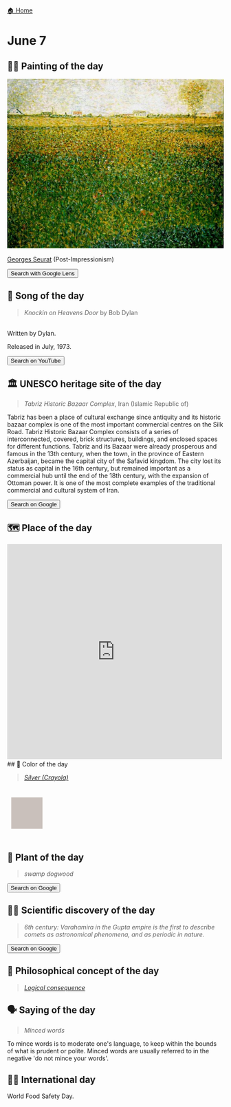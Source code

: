 
[🏠 Home](../../index.md)

# June 7

## 🧑‍🎨 Painting of the day

<img width="600" src="../img/Georges_Seurat_3.jpg">

[Georges Seurat](https://en.wikipedia.org/wiki/Georges_Seurat) (Post-Impressionism)

<button class="btn btn-success"
onclick=" window.open('https://lens.google.com/uploadbyurl?url=https://iretes.github.io/one-a-day/data/img/Georges_Seurat_3.jpg','_blank')">
Search with Google Lens
</button>

## 🎼 Song of the day

> *Knockin on Heavens Door*
by Bob Dylan

<br />Written by Dylan.

Released in July, 1973.

<button class="btn btn-success"
onclick=" window.open('http://www.youtube.com/search?q=Knockin on Heavens Door by Bob Dylan','_blank')">
Search on YouTube
</button>

## 🏛️ UNESCO heritage site of the day

> *Tabriz Historic Bazaar Complex*, Iran (Islamic Republic of)

<p>Tabriz has been a place of cultural exchange since antiquity and its historic bazaar complex is one of the most important commercial centres on the Silk Road. Tabriz Historic Bazaar Complex consists of a series of interconnected, covered, brick structures, buildings, and enclosed spaces for different functions. Tabriz and its Bazaar were already prosperous and famous in the 13th century, when the town, in the province of Eastern Azerbaijan, became the capital city of the Safavid kingdom. The city lost its status as capital in the 16th century, but remained important as a commercial hub until the end of the 18th century, with the expansion of Ottoman power. It is one of the most complete examples of the traditional commercial and cultural system of Iran.</p>

<button class="btn btn-success"
onclick=" window.open('http://www.google.com/search?q=Tabriz Historic Bazaar Complex','_blank')">
Search on Google
</button>

## 🗺️ Place of the day

<iframe
src="https://www.mapcrunch.com"
name="mapcrunch"
width="500"
height="500"
allowTransparency="true"
scrolling="no"
frameborder="0"
>
</iframe>
## 🎨 Color of the day

> *[Silver (Crayola)](https://en.wikipedia.org/wiki/Silver_(color)#Silver_(Crayola))*

<div style="color:#C9C0BB; font-size: 100px;">&#9632;</div>

## 🌿 Plant of the day

> *swamp dogwood*

<button class="btn btn-success"
onclick=" window.open('http://www.google.com/search?q=swamp dogwood','_blank')">
Search on Google
</button>

## 🧑‍🔬 Scientific discovery of the day

> *6th century: Varahamira in the Gupta empire is the first to describe comets as astronomical phenomena, and as periodic in nature.*

<button class="btn btn-success"
onclick=" window.open('http://www.google.com/search?q=6th century: Varahamira in the Gupta empire is the first to describe comets as astronomical phenomena, and as periodic in nature.','_blank')"> 
Search on Google
</button>

## 💭 Philosophical concept of the day

> *[Logical consequence](https://en.wikipedia.org/wiki/Logical_consequence)*

## 🗣️ Saying of the day

> *Minced words*

To mince words is to moderate one's language, to keep within the bounds of  what is prudent or polite. Minced words are usually referred to in the negative 'do not mince your words'.

## 🏳️‍🌈 International day

World Food Safety Day.